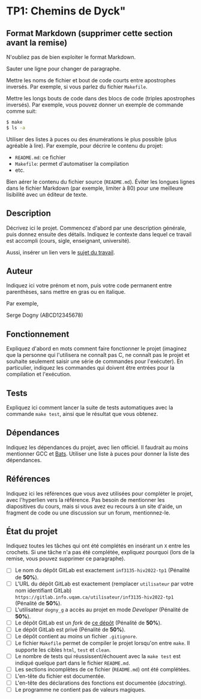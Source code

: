 # TP1: Chemins de Dyck"


## Format Markdown (supprimer cette section avant la remise)

N'oubliez pas de bien exploiter le format Markdown.

Sauter une ligne pour changer de paragraphe.

Mettre les noms de fichier et bout de code courts entre apostrophes inversés.
Par exemple, si vous parlez du fichier `Makefile`.

Mettre les longs bouts de code dans des blocs de code (triples apostrophes
inversés). Par exemple, vous pouvez donner un exemple de commande comme suit:

```sh
$ make
$ ls -a
```

Utiliser des listes à puces ou des énumérations le plus possible (plus agréable
à lire). Par exemple, pour décrire le contenu du projet:

* `README.md`: ce fichier
* `Makefile`: permet d'automatiser la compilation
* etc.

Bien aérer le contenu du fichier source (`README.md`). Éviter les longues
lignes dans le fichier Markdown (par exemple, limiter à 80) pour une meilleure
lisibilité avec un éditeur de texte.

## Description

Décrivez ici le projet. Commencez d'abord par une description générale, puis
donnez ensuite des détails. Indiquez le contexte dans lequel ce travail est
accompli (cours, sigle, enseignant, université).

Aussi, insérer un lien vers le [sujet du travail](sujet.md).

## Auteur

Indiquez ici votre prénom et nom, puis votre code permanent entre parenthèses,
sans mettre en gras ou en italique.

Par exemple,

Serge Dogny (ABCD12345678)

## Fonctionnement

Expliquez d'abord en mots comment faire fonctionner le projet (imaginez que la
personne qui l'utilisera ne connaît pas C, ne connaît pas le projet et souhaite
seulement saisir une série de commandes pour l'exécuter). En particulier,
indiquez les commandes qui doivent être entrées pour la compilation et
l'exécution.

## Tests

Expliquez ici comment lancer la suite de tests automatiques avec la commande
`make test`, ainsi que le résultat que vous obtenez.

## Dépendances

Indiquez les dépendances du projet, avec lien officiel. Il faudrait au moins
mentionner GCC et [Bats](https://github.com/bats-core/bats-core). Utiliser une
liste à puces pour donner la liste des dépendances.

## Références

Indiquez ici les références que vous avez utilisées pour compléter le projet,
avec l'hyperlien vers la référence. Pas besoin de mentionner les diapositives
du cours, mais si vous avez eu recours à un site d'aide, un fragment de code ou
une discussion sur un forum, mentionnez-le.

## État du projet

Indiquez toutes les tâches qui ont été complétés en insérant un `X` entre les
crochets. Si une tâche n'a pas été complétée, expliquez pourquoi (lors de la
remise, vous pouvez supprimer ce paragraphe).

* [ ] Le nom du dépôt GitLab est exactement `inf3135-hiv2022-tp1` (Pénalité de
  **50%**).
* [ ] L'URL du dépôt GitLab est exactement (remplacer `utilisateur` par votre
  nom identifiant GitLab) `https://gitlab.info.uqam.ca/utilisateur/inf3135-hiv2022-tp1`
  (Pénalité de **50%**).
* [ ] L'utilisateur `dogny_g` a accès au projet en mode *Developer*
  (Pénalité de **50%**).
* [ ] Le dépôt GitLab est un *fork* de [ce
  dépôt](https://gitlab.info.uqam.ca/dogny_g/tp1-inf3135-a21)
  (Pénalité de **50%**).
* [ ] Le dépôt GitLab est privé (Pénalité de **50%**).
* [ ] Le dépôt contient au moins un fichier `.gitignore`.
* [ ] Le fichier `Makefile` permet de compiler le projet lorsqu'on entre
  `make`. Il supporte les cibles `html`, `test` et `clean`.
* [ ] Le nombre de tests qui réussissent/échouent avec la `make test` est
  indiqué quelque part dans le fichier `README.md`.
* [ ] Les sections incomplètes de ce fichier (`README.md`) ont été complétées.
* [ ] L'en-tête du fichier est documentée.
* [ ] L'en-tête des déclarations des fonctions est documentée (*docstring*).
* [ ] Le programme ne contient pas de valeurs magiques.
